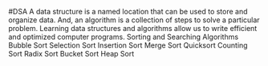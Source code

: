 #DSA
A data structure is a named location that can be used to store and organize data. And, an algorithm is a collection of steps to solve a particular problem. Learning data structures and algorithms allow us to write efficient and optimized computer programs.
Sorting and Searching Algorithms
Bubble Sort
Selection Sort
Insertion Sort
Merge Sort
Quicksort
Counting Sort
Radix Sort
Bucket Sort
Heap Sort
